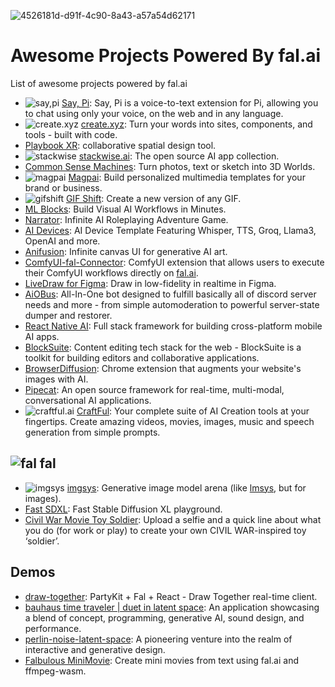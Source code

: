 ![4526181d-d91f-4c90-8a43-a57a54d62171](https://github.com/fal-ai/awesome/assets/5367102/9bba2fab-1c69-48d8-bf80-8113abb8e585)


# Awesome Projects Powered By fal.ai
List of awesome projects powered by fal.ai

* ![say,pi](https://www.saypi.ai/icons/favicon-32x32.png) [Say, Pi](https://www.saypi.ai/): Say, Pi is a voice-to-text extension for Pi, allowing you to chat using only your voice, on the web and in any language.
* ![create.xyz](https://www.create.xyz/favicon.ico) [create.xyz](https://www.create.xyz): Turn your words into sites, components, and tools - built with code.
* [Playbook XR](https://www.playbookxr.com/): collaborative spatial design tool.
* ![stackwise](https://www.stackwise.ai/favicon.ico) [stackwise.ai](https://www.stackwise.ai/): The open source AI app collection.
* [Common Sense Machines](https://www.csm.ai/): Turn photos, text or sketch into 3D Worlds.
* ![magpai](https://magpai.app/favicon.ico) [Magpai](https://magpai.app/): Build personalized multimedia templates for your brand or business.
* ![gifshift](https://gifshift.xyz/favicon.ico) [GIF Shift](https://gifshift.xyz/): Create a new version of any GIF.
* [ML Blocks](https://www.mlblocks.com/): Build Visual AI Workflows in Minutes.
* [Narrator](https://playnarrator.com/): Infinite AI Roleplaying Adventure Game.
* [AI Devices](https://github.com/developersdigest/ai-devices): AI Device Template Featuring Whisper, TTS, Groq, Llama3, OpenAI and more.
* [Anifusion](https://anifusion.ai/): Infinite canvas UI for generative AI art.
* [ComfyUI-fal-Connector](https://github.com/badayvedat/ComfyUI-fal-Connector): ComfyUI extension that allows users to execute their ComfyUI workflows directly on [fal.ai](https://www.fal.ai).
* [LiveDraw for Figma](https://github.com/jordansinger/livedraw-figma): Draw in low-fidelity in realtime in Figma.
* [AiOBus](https://github.com/Def-Try/aiobus): All-In-One bot designed to fulfill basically all of discord server needs and more - from simple automoderation to powerful server-state dumper and restorer.
* [React Native AI](https://github.com/dabit3/react-native-ai): Full stack framework for building cross-platform mobile AI apps.
* [BlockSuite](https://github.com/toeverything/blocksuite): Content editing tech stack for the web - BlockSuite is a toolkit for building editors and collaborative applications.
* [BrowserDiffusion](https://github.com/michaelbzhu/browserdiffusion): Chrome extension that augments your website's images with AI.
* [Pipecat](https://github.com/pipecat-ai/pipecat): An open source framework for real-time, multi-modal, conversational AI applications.
* ![craftful.ai](https://craftful.ai/cf-logo_small.ico) [CraftFul](https://craftful.ai/): Your complete suite of AI Creation tools at your fingertips. Create amazing videos, movies, images, music and speech generation from simple prompts.

## ![fal](https://fal.ai/favicon.png) fal

* ![imgsys](https://imgsys.org/images/favicon.png) [imgsys](https://imgsys.org/): Generative image model arena (like [lmsys](https://chat.lmsys.org/), but for images).
* [Fast SDXL](https://fastsdxl.ai/): Fast Stable Diffusion XL playground.
* [Civil War Movie Toy Soldier](https://www.civilwar.movie/): Upload a selfie and a quick line about what you do (for work or play) to create your own CIVIL WAR-inspired toy ‘soldier’.

## Demos

* [draw-together](https://github.com/dabit3/draw-together): PartyKit + Fal + React - Draw Together real-time client.
* [bauhaus time traveler | duet in latent space](https://github.com/marlonbarrios/bauhaus-time-traveler): An application showcasing a blend of concept, programming, generative AI, sound design, and performance.
* [perlin-noise-latent-space](https://github.com/marlonbarrios/perlin-noise-latent-space): A pioneering venture into the realm of interactive and generative design.
* [Falbulous MiniMovie](https://github.com/iamseeley/falbulous-minimovie): Create mini movies from text using fal.ai and ffmpeg-wasm.
